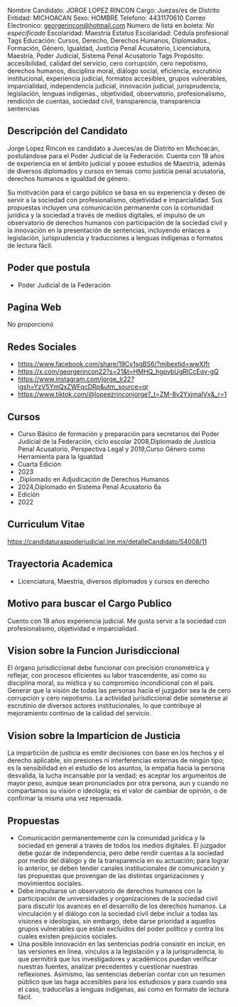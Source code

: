 Nombre Candidato: JORGE LOPEZ RINCON
Cargo: Juezas/es de Distrito
Entidad: MICHOACAN
Sexo: HOMBRE
Telefono: 4431170610
Correo Electronico: georgerincon@hotmail.com
Numero de lista en boleta: *No especificado*
Escolaridad: Maestría
Estatus Escolaridad: Cédula profesional
Tags Educación: Cursos, Derecho, Derechos Humanos, Diplomados., Formación, Género, Igualdad, Justicia Penal Acusatorio, Licenciatura, Maestría, Poder Judicial, Sistema Penal Acusatorio
Tags Propósito: accesibilidad, calidad del servicio, cero corrupción, cero nepotismo, derechos humanos, disciplina moral, diálogo social, eficiencia, escrutinio institucional, experiencia judicial, formatos accesibles, grupos vulnerables, imparcialidad, independencia judicial, innovación judicial, jurisprudencia, legislación, lenguas indígenas., objetividad, observatorio, profesionalismo, rendición de cuentas, sociedad civil, transparencia, transparencia sentencias


## Descripción del Candidato 

Jorge Lopez Rincon es candidato a Jueces/as de Distrito en Michoacán, postulándose para el Poder Judicial de la Federación. Cuenta con 18 años de experiencia en el ámbito judicial y posee estudios de Maestría, además de diversos diplomados y cursos en temas como justicia penal acusatoria, derechos humanos e igualdad de género. 

Su motivación para el cargo público se basa en su experiencia y deseo de servir a la sociedad con profesionalismo, objetividad e imparcialidad. Sus propuestas incluyen una comunicación permanente con la comunidad jurídica y la sociedad a través de medios digitales, el impulso de un observatorio de derechos humanos con participación de la sociedad civil y la innovación en la presentación de sentencias, incluyendo enlaces a legislación, jurisprudencia y traducciones a lenguas indígenas o formatos de lectura fácil.


## Poder que postula

- Poder Judicial de la Federación


## Pagina Web

No proporcionó


## Redes Sociales

- https://www.facebook.com/share/19Cv1sgBS6/?mibextid=wwXIfr
- https://x.com/georgerincon22?s=21&t=HMHQ_hgpvbUgRICcEqv-gQ
- https://www.instagram.com/jorge_lr22?igsh=YzV5YmQxZWFqcDRp&utm_source=qr
- https://www.tiktok.com/@lopeezrinconjorge?_t=ZM-8v2YxjmaIVx&_r=1


## Cursos

- Curso Básico de formación y preparación para secretarios del Poder Judicial de la Federación, ciclo escolar 2008,Diplomado  de Justicia Penal Acusatorio, Perspectiva Legal y  2019,Curso Género como Herramienta para la Igualdad
- Cuarta Edición
- 2023
- ,Diplomado en Adjudicación de Derechos Humanos
- 2024,Diplomado en Sistema Penal Acusatorio   6a
- Edición
- 2022


## Curriculum Vitae

https://candidaturaspoderjudicial.ine.mx/detalleCandidato/54008/11


## Trayectoria Academica

- Licenciatura, Maestría, diversos diplomados y cursos en derecho


## Motivo para buscar el Cargo Publico

Cuento con 18 años experiencia judicial. Me gusta servir a la sociedad con profesionalismo, objetividad e imparcialidad.


## Vision sobre la Funcion Jurisdiccional

El órgano jurisdiccional debe funcionar con precisión cronométrica y reflejar, con procesos eficientes su labor trascendente, así como su disciplina moral, su mística y su compromiso incondicional con el país. Generar que la visión de todas las personas hacia el juzgador sea la de cero corrupción y cero nepotismo. La actividad jurisdiccional debe someterse al escrutinio de diversos actores institucionales, lo que contribuye al mejoramiento continuo de la calidad del servicio.


## Vision sobre la Imparticion de Justicia

La impartición de justicia es emitir decisiones con base en los hechos y el derecho aplicable, sin presiones ni interferencias externas de ningún tipo; es la sensibilidad en el estudio de los asuntos, la empatía hacia la persona desvalida, la lucha incansable por la verdad; es aceptar los argumentos de mayor peso, aunque sean pronunciados por otra persona, aun y cuando no compartamos su visión o ideología; es el valor de cambiar de opinión, o de confirmar la misma una vez repensada.


## Propuestas

- Comunicación permanentemente con la comunidad jurídica y la sociedad en general a través de todos los medios digitales. El juzgador debe gozar de independencia, pero debe rendir cuentas a la sociedad por medio del diálogo y de la transparencia en su actuación; para lograr lo anterior, se deben tender canales institucionales de comunicación y las propuestas que provengan de las distintas organizaciones y movimientos sociales.
- Debe impulsarse un observatorio de derechos humanos con la participación de universidades y organizaciones de la sociedad civil para discutir los avances en el desarrollo de los derechos humanos. La vinculación y el diálogo con la sociedad civil debe incluir a todas las visiones e ideologías, sin embargo, debe darse prioridad a aquellos grupos vulnerables que están excluidos del poder político y contra los cuales existen prejuicios sociales.
- Una posible innovación en las sentencias podría consistir en incluir, en las versiones en línea, vínculos a la legislación y a la jurisprudencia, lo que permitirá que los investigadores y académicos puedan verificar nuestras fuentes, analizar precedentes y cuestionar nuestras reflexiones. Asimismo, las sentencias deberían contar con un resumen público que las haga accesibles para los estudiosos y para cuando sea el caso, traducirlas a lenguas indígenas, así como en formato de lectura fácil.

